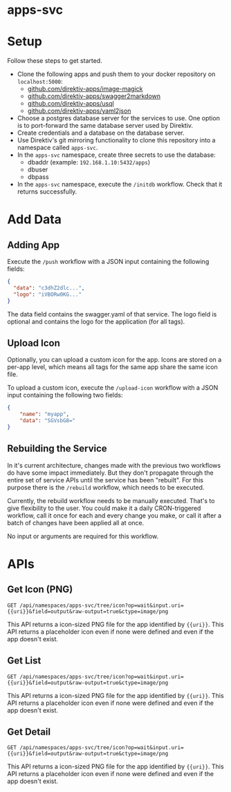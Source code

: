 # apps-svc

# Setup


Follow these steps to get started.

* Clone the following apps and push them to your docker repository on `localhost:5000`:
  * [github.com/direktiv-apps/image-magick](https://github.com/direktiv-apps/image-magick)
  * [github.com/direktiv-apps/swagger2markdown](https://github.com/direktiv-apps/swagger2markdown)
  * [github.com/direktiv-apps/usql](https://github.com/direktiv-apps/usql)
  * [github.com/direktiv-apps/yaml2json](https://github.com/direktiv-apps/yaml2json)
* Choose a postgres database server for the services to use. One option is to port-forward the same database server used by Direktiv.
* Create credentials and a database on the database server.
* Use Direktiv's git mirroring functionality to clone this repository into a namespace called `apps-svc`.
* In the `apps-svc` namespace, create three secrets to use the database:
  * dbaddr (example: `192.168.1.10:5432/apps`)
  * dbuser
  * dbpass
* In the `apps-svc` namespace, execute the `/initdb` workflow. Check that it returns successfully.

# Add Data

## Adding App

Execute the `/push` workflow with a JSON input containing the following fields:

```json
{
  "data": "c3dhZ2dlc...",
  "logo": "iVBORw0KG..."
}
```

The data field contains the swagger.yaml of that service. The logo field is optional and contains the logo for the application (for all tags).


## Upload Icon 

Optionally, you can upload a custom icon for the app. Icons are stored on a per-app level, which means all tags for the same app share the same icon file. 

To upload a custom icon, execute the `/upload-icon` workflow with a JSON input containing the following two fields:

```json
{
    "name": "myapp",
    "data": "SGVsbG8="
}
```

## Rebuilding the Service

In it's current architecture, changes made with the previous two workflows do have some impact immediately. But they don't propagate through the entire set of service APIs until the service has been "rebuilt". For this purpose there is the `/rebuild` workflow, which needs to be executed. 

Currently, the rebuild workflow needs to be manually executed. That's to give flexibility to the user. You could make it a daily CRON-triggered workflow, call it once for each and every change you make, or call it after a batch of changes have been applied all at once.

No input or arguments are required for this workflow.


# APIs

## Get Icon (PNG)

`GET /api/namespaces/apps-svc/tree/icon?op=wait&input.uri={{uri}}&field=output&raw-output=true&ctype=image/png`

This API returns a icon-sized PNG file for the app identified by `{{uri}}`. This API returns a placeholder icon even if none were defined and even if the app doesn't exist.

## Get List 

`GET /api/namespaces/apps-svc/tree/icon?op=wait&input.uri={{uri}}&field=output&raw-output=true&ctype=image/png`

This API returns a icon-sized PNG file for the app identified by `{{uri}}`. This API returns a placeholder icon even if none were defined and even if the app doesn't exist.


## Get Detail 

`GET /api/namespaces/apps-svc/tree/icon?op=wait&input.uri={{uri}}&field=output&raw-output=true&ctype=image/png`

This API returns a icon-sized PNG file for the app identified by `{{uri}}`. This API returns a placeholder icon even if none were defined and even if the app doesn't exist.




<!-- Consider importing `insomnia.json` into Insomnia for easy access to working requests.

# Adding Data

Information about apps needs to be pushed into the services manually. 

## Upload App

Execute the `/push` workflow with a JSON input containing the following three fields:

```jsonfrom
```

The `uri` and `tag` fields match the docker container fields of the same name. The `data` field should have a base64 encoded swagger.yaml file.

If the URI doesn't include a domain it is presumed to be `docker.io`. The `latest` tag is not handled automatically: if you want to upload information about an app and give it multiple tags (example: `v1.0` & `latest`) you must execute this workflow twice, once with each tag.

## Upload Icon 

Optionally, you can upload a custom icon for the app. Icons are stored on a per-`uri` level, which means all tags for the same uri share the same icon file. 

To upload a custom icon, execute the `/upload-icon` workflow with a JSON input containing the following two fields:

```json
{
    "uri": "direktiv/helloworld",
    "data": "SGVsbG8="
}
```

In this case, `data` should be a base64 encoded PNG file. The dimensions will be automatically adjusted by the services. 

## Rebuilding the Service

In it's current prototype architecture, changes made with the previous two workflows do have some impact immediately. But they don't propagate through the entire set of service APIs until the service has been "rebuilt". For this purpose there is the `/rebuild` workflow, which needs to be executed. 

Currently, the rebuild workflow needs to be manually executed. That's to give flexibility to the user. You could make it a daily CRON-triggered workflow, call it once for each and every change you make, or call it after a batch of changes have been applied all at once.

No input or arguments are required for this workflow.

# Editing / Deleting Data

Editing data is as simple as pretending that the old data doesn't exist. Use the same APIs from the previous section to overwrite existing information.

Deleting data is a work-in-progress. You may notice that there are some workflows that seem like they should do this, but they aren't finished. For now, if you really need to delete any data you should manually delete the `apps` table in your database and wipe the `apps-svc` namespace, and start again. 

# APIs

## Get Icon (PNG)

`GET /api/namespaces/apps-svc/tree/icon?op=wait&input.uri={{uri}}&field=output&raw-output=true&ctype=image/png`

This API returns a icon-sized PNG file for the app identified by `{{uri}}`. This API returns a placeholder icon even if none were defined and even if the app doesn't exist.

## Get Spec (JSON)

`GET /api/namespaces/apps-svc/tree/spec?op=wait&input.uri={{uri}}&input.tag={{tag}}&field=output&raw-output=true&ctype=application/json`

This API returns a JSON representation of the swagger specification uploaded to an app. Both `{{uri}}` and `{{tag}}` are required, and if no match can be found the response will be an empty 200 OK. 

## Get Swagger (YAML)

`GET /api/namespaces/apps-svc/tree/get-swagger?op=wait&input.uri={{uri}}&input.tag={{tag}}&field=output&raw-output=true&ctype=application/yaml`

This API returns the original YAML representation of the swagger specification uploaded to an app. Both `{{uri}}` and `{{tag}}` are required, and if no match can be found the response will be an empty 200 OK. 

## Get Docs (Markdown)

`GET /api/namespaces/apps-svc/tree/md?op=wait&input.uri={{uri}}&input.tag={{tag}}&field=output&raw-output=true&ctype=text/markdown`

This API returns generated Markdown documentation for the swagger specification uploaded to an app. Both `{{uri}}` and `{{tag}}` are required, and if no match can be found the response will be an empty 200 OK. 

## Get Tags

`GET /api/namespaces/apps-svc/tree/tags?op=wait&input.uri={{uri}}&field=output&raw-output=true&ctype=application/yaml`

This API can return a list of all known tags for a given app `{{uri}}`. If no match can be found the response will be an empty 200 OK.

Sample Output:

```json
{
	"tags": [
		{
			"created_at": "2022-05-10T02:15:06.478118Z",
			"tag": "latest"
		}
	],
	"uri": "charlie"
}
```

## Get Short List

`GET /api/namespaces/apps-svc/tree/list?op=wait&field=output&raw-output=true&ctype=application/json`

This API returns a list of all known apps and all of their known tags, with a short description of what each does. It requires no arguments because it returns all results. If you receive abnormal data from this API something went wrong during the `rebuild` step.

Sample Output:

```json
{
	"bravo": [
		{
			"created_at": "2022-05-10T04:34:09.166283Z",
			"description": "Usql client for Direktiv",
			"tag": "latest"
		}
	],
	"charlie": [
		{
			"created_at": "2022-05-10T04:33:56.354059Z",
			"description": "Usql client for Direktiv",
			"tag": "latest"
		}
	]
}
```

## Get Long List

`GET /api/namespaces/apps-svc/tree/list-expanded?op=wait&field=output&raw-output=true&ctype=application/json`

This API returns an expanded list of all known apps and all of their known tags, with a short description of what each does. It requires no arguments because it returns all results. If you receive abnormal data from this API something went wrong during the `rebuild` step. -->
